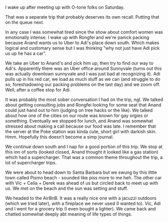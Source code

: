 I wake up after meeting up with O-tone folks on Saturday.

That was a separate trip that probably deserves its own recall. Putting that on the queue next.

In any case I was somewhat tired since the show about comfort women was emotionally intense. I wake up with Rongfei and we're panick packing because Anand wants us to Uber to Adi's place down south. Which makes logical and customary sense but I was thinking "why not just have Adi pick us up he has a car".

We take an Uber to Anand's and pick him up, then try to find our way to Adi's. Apparently there was an Uber office around Sunnyvale (turns out this was actually downtown sunnyvale and I was just bad at recognizing it). Adi pulls up in his red car, we load as much stuff as we can (and struggle to do so, foreshadowing our packing problems on the last day) and we zoom off. Well, after a coffee stop for Adi.

It was probably the most sober conversation I had on the trip, ngl. We talked about getting consulting jobs and Rongfei looking for some seat that Anand could just hand out to him (judging on tree hacks or the like). We talked about how one of the cities on our route was known for gay orgies or something. Eventually we stopped for lunch, and Anand was somewhat stressed about making a call because our food was late. I remember that the server at the Poke station was kinda cute, short girl with darkish skin. Hmm. Hopefully this doesn't become a simp journal.

We continue down south and I nap for a good portion of this trip. We stop at this inn of sorts (looked closed, Anand thought it looked like a gas station) which had a supercharger. That was a common theme throughout the trip, a lot of supercharger trips.

We were about to head down to Santa Barbara but we swung by this little town called Pismo beach - sounded like piss more to me heh. The other car with Vic + Celia + Derek was ahead of us but circled back to meet up with us. We met on the beach and the sun was setting and stuff.

We headed to the AirBnB. It was a really nice one with a jacuzzi outdoors (which we tried later), with a fireplace we never used (I wanted to). Vic, Adi and I went for a grocery trip (I even bought a lighter). We came back and chatted somewhat deeply abt meaning of life types of things.
